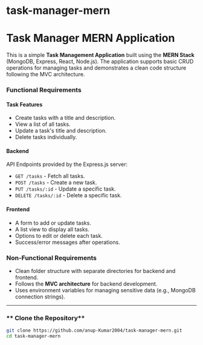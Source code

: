 ﻿# task-manager-mern
# Task Manager MERN Application

This is a simple **Task Management Application** built using the **MERN Stack** (MongoDB, Express, React, Node.js). The application supports basic CRUD operations for managing tasks and demonstrates a clean code structure following the MVC architecture.


### Functional Requirements

#### **Task Features**
- Create tasks with a title and description.
- View a list of all tasks.
- Update a task's title and description.
- Delete tasks individually.

#### **Backend**
API Endpoints provided by the Express.js server:
- `GET /tasks` - Fetch all tasks.
- `POST /tasks` - Create a new task.
- `PUT /tasks/:id` - Update a specific task.
- `DELETE /tasks/:id` - Delete a specific task.

#### **Frontend**
- A form to add or update tasks.
- A list view to display all tasks.
- Options to edit or delete each task.
- Success/error messages after operations.

### **Non-Functional Requirements**
- Clean folder structure with separate directories for backend and frontend.
- Follows the **MVC architecture** for backend development.
- Uses environment variables for managing sensitive data (e.g., MongoDB connection strings).

---



### ** Clone the Repository**  
```bash
git clone https://github.com/anup-Kumar2004/task-manager-mern.git
cd task-manager-mern


